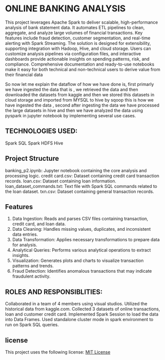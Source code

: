 # ONLINE BANKING ANALYSIS

This project leverages Apache Spark to deliver scalable, high-performance analysis of bank statement data. It automates ETL pipelines to clean, aggregate, and analyze large volumes of financial transactions. Key features include fraud detection, customer segmentation, and real-time alerting with Spark Streaming. The solution is designed for extensibility, supporting integration with Hadoop, Hive, and cloud storage. Users can customize analysis pipelines via configuration files, and interactive dashboards provide actionable insights on spending patterns, risk, and compliance. Comprehensive documentation and ready-to-use notebooks make it easy for both technical and non-technical users to derive value from their financial data
                            
 So now let me explain the dataflow of how we have done is, first primarly we have ingested the data that is , we retrieved the data and then downloaded the datasets from kaggle and then we stored this datasets in cloud storage and imported from MYSQL to hive by sqoop this is how we have ingested the data , second after ingesting the data we have processed the large datasets in hive and then we have analyzed the data using pyspark in jupyter notebook by implementing several use cases.
                            
 ## TECHNOLOGIES USED:
 Spark SQL
 Spark
 HDFS
 Hive

 ## Project Structure

 banking_p2.ipynb: Jupyter notebook containing the core analysis and processing logic.
 credit card.csv: Dataset containing credit card transaction records.
 loan.csv: Dataset containing loan information.
 loan_dataset_commands.txt: Text file with Spark SQL commands related to the loan dataset.
 txn.csv: Dataset containing general transaction records.​

 ## Features

 1) Data Ingestion: Reads and parses CSV files containing transaction, credit card, and loan data.
 2) Data Cleaning: Handles missing values, duplicates, and inconsistent data entries.
 3) Data Transformation: Applies necessary transformations to prepare data for analysis.
 4) Analytical Queries: Performs various analytical operations to extract insights.
 5) Visualization: Generates plots and charts to visualize transaction patterns and trends.
 6) Fraud Detection: Identifies anomalous transactions that may indicate fraudulent activity.​
                          
 ## ROLES AND RESPONSIBLITIES:
 Collaborated in a team of 4 members using visual studios.
 Utilized the historical data from kaggle.com.
 Collected 3 datasets of online transactions, loan and customer credit card.
 Implemented Spark Session to load the data into Data Frames.
 Used standalone cluster mode in spark environment to run on Spark SQL queries.

## license
This project uses the following license: [MIT License](LICENSE)
